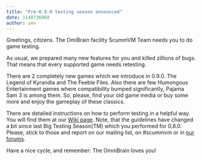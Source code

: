 ```yaml
---
title: "Pre-0.9.0 testing season announced"
date: 1148736960
author: sev
---
```


Greetings, citizens. The OmiBrain facility ScummVM Team needs you to do game testing.

As usual, we prepared many new features for you and killed zillions of bugs. That means that every supported game needs retesting.

There are 2 completely new games which we introduce in 0.9.0. The Legend of Kyrandia and The Feeble Files. Also there are few Humongous Entertainment games where compatibility bumped significantly, Pajama Sam 3 is among them. So, please, find your old game media or buy some more and enjoy the gameplay of these classics.

There are detailed instructions on how to perform testing in a helpful way. You will find them at our [Wiki page](http://wiki.scummvm.org/index.php/Release_Testing). Note, that the guidelines have changed a bit since last Big Testing Season(TM) which you performed for 0.8.0. Please, stick to those and report on our mailing list, on #scummvm or in [our forums](http://forums.scummvm.org/viewtopic.php?t=1502).

Have a nice cycle, and remember: The OmniBrain loves you!
